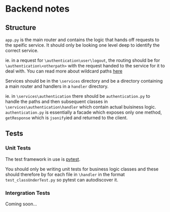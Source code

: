 # Backend notes

## Structure

`app.py` is the main router and contains the logic that hands off requests to the speific service. It should only be looking one level deep to identify the correct service.

ie. in a request for `\authentication\user\logout`, the routing should be for `\authentication\<otherpath>` with the request handed to the service for it to deal with. You can read more about wildcard paths [here](http://flask.pocoo.org/docs/0.12/quickstart/#variable-rules)

Services should be in the `\services` directory and be a directory containing a main router and handlers in a `handler` directory. 

ie. in `\services\authentication` there should be `authentication.py` to handle the paths and then subsequent classes in `\services\authentication\handler` which contain actual buisiness logic. `authentication.py` is essentially a facade which exposes only one method, `getResponse` which is `jsonify`ied and returned to the client. 

## Tests

### Unit Tests

The test framework in use is [pytest](https://docs.pytest.org/en/latest/index.html). 

You should only be writing unit tests for business logic classes and these should therefore by for each file in `\handler` in the format `test_classUnderTest.py` so pytest can autodiscover it.  

### Intergration Tests

Coming soon... 